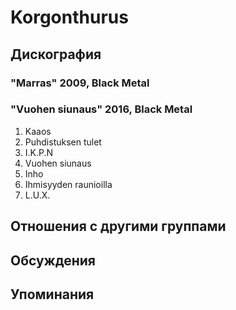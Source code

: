 # Korgonthurus



## Дискография

### "Marras" 2009, Black Metal



### "Vuohen siunaus" 2016, Black Metal

1. Kaaos 	 
2. Puhdistuksen tulet 	 
3. I.K.P.N 	 
4. Vuohen siunaus 	 
5. Inho  
6. Ihmisyyden raunioilla  
7. L.U.X. 


## Отношения с другими группами


## Обсуждения


## Упоминания

